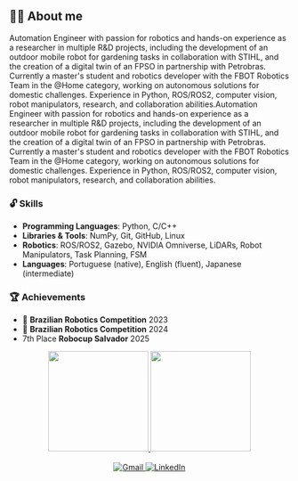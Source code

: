 ## 🙋🏻 About me 

Automation Engineer with passion for robotics and hands-on experience as a researcher in multiple R&D projects, including the development of an outdoor mobile robot for gardening tasks in collaboration with STIHL, and the creation of a digital twin of an FPSO in partnership with Petrobras. Currently a master's student and robotics developer with the FBOT Robotics Team in the @Home category, working on autonomous solutions for domestic challenges. Experience in Python, ROS/ROS2, computer vision, robot manipulators, research, and collaboration abilities.Automation Engineer with passion for robotics and hands-on experience as a researcher in multiple R&D projects, including the development of an outdoor mobile robot for gardening tasks in collaboration with STIHL, and the creation of a digital twin of an FPSO in partnership with Petrobras. Currently a master's student and robotics developer with the FBOT Robotics Team in the @Home category, working on autonomous solutions for domestic challenges. Experience in Python, ROS/ROS2, computer vision, robot manipulators, research, and collaboration abilities.


### 🔓 Skills
- **Programming Languages**: Python, C/C++  
- **Libraries & Tools**: NumPy, Git, GitHub, Linux  
- **Robotics**: ROS/ROS2, Gazebo, NVIDIA Omniverse, LiDARs, Robot Manipulators, Task Planning, FSM
- **Languages**: Portuguese (native), English (fluent), Japanese (intermediate)   

### 🏆 Achievements 
- 🥇 **Brazilian Robotics Competition** 2023 
- 🥇 **Brazilian Robotics Competition** 2024  
- 7th Place **Robocup Salvador** 2025

<div align="center">
  <a href="https://github.com/gadorneles">
  <img height="180em" src="https://github-readme-stats.vercel.app/api?username=gadorneles&show_icons=true&theme=dracula&include_all_commits=true&count_private=true" />
  <img height="180em" src="https://github-readme-stats.vercel.app/api/top-langs/?username=gadorneles&layout=compact&langs_count=7&theme=dracula"/>
</div>

<br>

<div align="center">
  <a href="mailto:dorneles1215@gmail.com">
    <img src="https://img.shields.io/badge/Gmail-D14836?style=for-the-badge&logo=gmail&logoColor=white" alt="Gmail" />
  </a>
  <a href="https://www.linkedin.com/in/gdorneles/">
    <img src="https://img.shields.io/badge/LinkedIn-0077B5?style=for-the-badge&logo=linkedin&logoColor=white" alt="LinkedIn" />
  </a>
</div>
